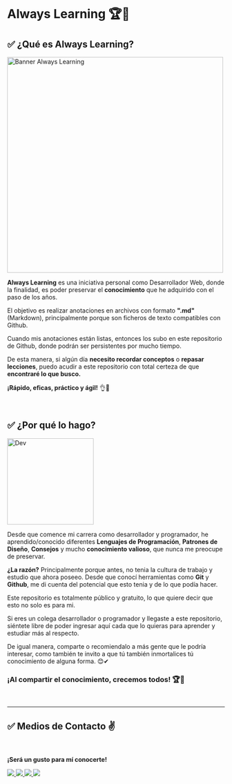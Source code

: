 # __Always Learning__ 🏆🌟

## ✅ __¿Qué es Always Learning?__

<img src="https://res.cloudinary.com/daniel-dev23/image/upload/v1666324833/Always%20Learning/banner-always-learning_d7vvmj.png" alt="Banner Always Learning" width="500"/>

__Always Learning__ es una iniciativa personal como Desarrollador Web, donde la finalidad, es poder preservar el __conocimiento__ que he adquirido con el paso de los años.

El objetivo es realizar anotaciones en archivos con formato __".md"__ (Markdown), principalmente porque son ficheros de texto compatibles con Github.

Cuando mis anotaciones están listas, entonces los subo en este repositorio de Github, donde podrán ser persistentes por mucho tiempo.

De esta manera, si algún día __necesito recordar conceptos__ o __repasar lecciones__, puedo acudir a este repositorio con total certeza de que __encontraré lo que busco.__

__¡Rápido, eficas, práctico y ágil!__ 👌🌟

<br>

## ✅ __¿Por qué lo hago?__

<img src="https://res.cloudinary.com/daniel-dev23/image/upload/v1666326595/Always%20Learning/Create-rafiki_ecsbs5.png" alt="Dev" width="200"/>

Desde que comence mi carrera como desarrollador y programador, he aprendido/conocido diferentes __Lenguajes de Programación__, __Patrones de Diseño__, __Consejos__ y mucho __conocimiento valioso__, que nunca me preocupe de preservar.

__¿La razón?__ Principalmente porque antes, no tenia la cultura de trabajo y estudio que ahora poseeo. Desde que conocí herramientas como __Git__ y __Github__, me di cuenta del potencial que esto tenia y de lo que podía hacer.

Este repositorio es totalmente público y gratuito, lo que quiere decir que esto no solo es para mi. 

Si eres un colega desarrollador o programador y llegaste a este repositorio, siéntete libre de poder ingresar aquí cada que lo quieras para aprender y estudiar más al respecto.

De igual manera, comparte o recomiendalo a más gente que le podría interesar, como también te invito a que tú también inmortalices tú conocimiento de alguna forma. 😊✔

### __¡Al compartir el conocimiento, crecemos todos!__ 🏆🙏

<br>

---

## ✅ __Medios de Contacto__ ✌

<br>

__¡Será un gusto para mí conocerte!__

<a href="https://daniel-dev23.github.io/web-portfolio-daniel-dev23/">
    <img src="https://img.shields.io/website?label=webportfolio.com&style=for-the-badge&url=https://google.com/">
</a>
<a href="mailto:daniel.rlg.99@gmail.com" target="_blank">
    <img src="https://img.shields.io/badge/Gmail-D14836?style=for-the-badge&logo=gmail&logoColor=white"/>
</a>
<a href="https://www.linkedin.com/in/daniel-gonzalez-dev/" target="_blank">
    <img src="https://img.shields.io/badge/LinkedIn-0077B5?style=for-the-badge&logo=linkedin&logoColor=white"/>
</a>
<a href="https://github.com/Daniel-Dev23" target="_blank">
    <img src="https://img.shields.io/badge/GitHub-100000?style=for-the-badge&logo=github&logoColor=white"/>
</a>
